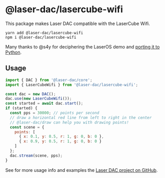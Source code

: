 # @laser-dac/lasercube-wifi

This package makes Laser DAC compatible with the LaserCube Wifi.

```
yarn add @laser-dac/lasercube-wifi
npm i @laser-dac/lasercube-wifi
```

Many thanks to @s4y for deciphering the LaserOS demo and [porting it to Python](https://gist.github.com/s4y/0675595c2ff5734e927d68caf652e3af).

## Usage

```js
import { DAC } from '@laser-dac/core';
import { LaserCubeWifi } from '@laser-dac/lasercube-wifi';

const dac = new DAC();
dac.use(new LaserCubeWifi());
const started = await dac.start();
if (started) {
  const pps = 30000; // points per second
  // draw a horizontal red line from left to right in the center
  // @laser-dac/draw can help you with drawing points!
  const scene = {
    points: [
      { x: 0.1, y: 0.5, r: 1, g: 0, b: 0 },
      { x: 0.9, y: 0.5, r: 1, g: 0, b: 0 }
    ]
  };
  dac.stream(scene, pps);
}
```

See for more usage info and examples the [Laser DAC project on GitHub](https://github.com/Volst/laser-dac).
